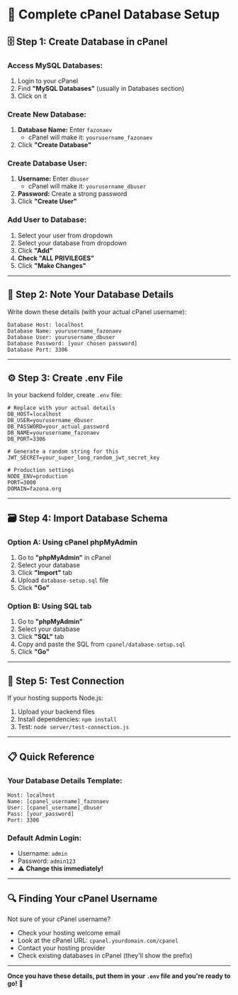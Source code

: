 # 🎯 **Complete cPanel Database Setup**

## 🗄️ **Step 1: Create Database in cPanel**

### **Access MySQL Databases:**
1. Login to your cPanel
2. Find **"MySQL Databases"** (usually in Databases section)
3. Click on it

### **Create New Database:**
1. **Database Name:** Enter `fazonaev`
   - cPanel will make it: `yourusername_fazonaev`
2. Click **"Create Database"**

### **Create Database User:**
1. **Username:** Enter `dbuser`
   - cPanel will make it: `yourusername_dbuser`
2. **Password:** Create a strong password
3. Click **"Create User"**

### **Add User to Database:**
1. Select your user from dropdown
2. Select your database from dropdown
3. Click **"Add"**
4. **Check "ALL PRIVILEGES"**
5. Click **"Make Changes"**

---

## 📝 **Step 2: Note Your Database Details**

Write down these details (with your actual cPanel username):

```
Database Host: localhost
Database Name: yourusername_fazonaev
Database User: yourusername_dbuser
Database Password: [your chosen password]
Database Port: 3306
```

---

## ⚙️ **Step 3: Create .env File**

In your backend folder, create `.env` file:

```env
# Replace with your actual details
DB_HOST=localhost
DB_USER=yourusername_dbuser
DB_PASSWORD=your_actual_password
DB_NAME=yourusername_fazonaev
DB_PORT=3306

# Generate a random string for this
JWT_SECRET=your_super_long_random_jwt_secret_key

# Production settings
NODE_ENV=production
PORT=3000
DOMAIN=fazona.org
```

---

## 🗃️ **Step 4: Import Database Schema**

### **Option A: Using cPanel phpMyAdmin**
1. Go to **"phpMyAdmin"** in cPanel
2. Select your database
3. Click **"Import"** tab
4. Upload `database-setup.sql` file
5. Click **"Go"**

### **Option B: Using SQL tab**
1. Go to **"phpMyAdmin"**
2. Select your database
3. Click **"SQL"** tab
4. Copy and paste the SQL from `cpanel/database-setup.sql`
5. Click **"Go"**

---

## 🧪 **Step 5: Test Connection**

If your hosting supports Node.js:
1. Upload your backend files
2. Install dependencies: `npm install`
3. Test: `node server/test-connection.js`

---

## 📋 **Quick Reference**

### **Your Database Details Template:**
```
Host: localhost
Name: [cpanel_username]_fazonaev
User: [cpanel_username]_dbuser
Pass: [your_password]
Port: 3306
```

### **Default Admin Login:**
- Username: `admin`
- Password: `admin123`
- ⚠️ **Change this immediately!**

---

## 🔍 **Finding Your cPanel Username**

Not sure of your cPanel username?
- Check your hosting welcome email
- Look at the cPanel URL: `cpanel.yourdomain.com/cpanel`
- Contact your hosting provider
- Check existing databases in cPanel (they'll show the prefix)

---

**Once you have these details, put them in your `.env` file and you're ready to go!** 🚀